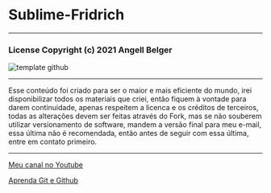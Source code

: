 # Sublime-Fridrich
 ***
### License Copyright (c) 2021 Angell Belger
![template github](https://user-images.githubusercontent.com/82967046/116450089-4639f780-a831-11eb-9673-4b18a47c4e91.png)
***
Esse conteúdo foi criado para ser o maior e mais eficiente do mundo, irei disponibilizar todos os materiais que criei, então fiquem à vontade para darem continuidade, apenas respeitem a licenca e os créditos de terceiros, todas as alterações devem ser feitas através do Fork, mas se não souberem utilizar versionamento de software, mandem a versão final para meu e-mail, essa última não é recomendada, então antes de seguir com essa última, entre em contato primeiro.
***
[Meu canal no Youtube](https://www.youtube.com/channel/UCGeoyJiMvSaJ8m3APL2rGvQ)

[Aprenda Git e Github](https://www.youtube.com/watch?v=xEKo29OWILE&list=PLHz_AreHm4dm7ZULPAmadvNhH6vk9oNZA)
